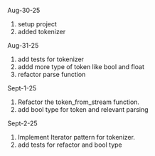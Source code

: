 Aug-30-25
1. setup project
2. added tokenizer

Aug-31-25
1. add tests for tokenizer
2. addd more type of token like bool and float
3. refactor parse function

Sept-1-25
1. Refactor the token_from_stream function.
2. add bool type for token and relevant parsing

Sept-2-25
1. Implement Iterator pattern for tokenizer.
2. add tests for refactor and bool type

